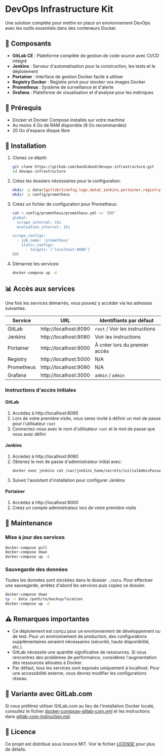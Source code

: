 # DevOps Infrastructure Kit

Une solution complète pour mettre en place un environnement DevOps avec les outils essentiels dans des conteneurs Docker.

## 🚀 Composants

- **GitLab CE** : Plateforme complète de gestion de code source avec CI/CD intégré
- **Jenkins** : Serveur d'automatisation pour la construction, les tests et le déploiement
- **Portainer** : Interface de gestion Docker facile à utiliser
- **Registry Docker** : Registre privé pour stocker vos images Docker
- **Prometheus** : Système de surveillance et d'alerte
- **Grafana** : Plateforme de visualisation et d'analyse pour les métriques

## 🔧 Prérequis

- Docker et Docker Compose installés sur votre machine
- Au moins 4 Go de RAM disponible (8 Go recommandés)
- 20 Go d'espace disque libre

## 🏁 Installation

1. Clonez ce dépôt:
   ```bash
   git clone https://github.com/bandidood/devops-infrastructure.git
   cd devops-infrastructure
   ```

2. Créez les dossiers nécessaires pour la configuration:
   ```bash
   mkdir -p data/{gitlab/{config,logs,data},jenkins,portainer,registry,prometheus,grafana}
   mkdir -p config/prometheus
   ```

3. Créez un fichier de configuration pour Prometheus:
   ```bash
   cat > config/prometheus/prometheus.yml << 'EOF'
   global:
     scrape_interval: 15s
     evaluation_interval: 15s

   scrape_configs:
     - job_name: 'prometheus'
       static_configs:
         - targets: ['localhost:9090']
   EOF
   ```

4. Démarrez les services:
   ```bash
   docker-compose up -d
   ```

## 📊 Accès aux services

Une fois les services démarrés, vous pouvez y accéder via les adresses suivantes:

| Service    | URL                      | Identifiants par défaut         |
|------------|--------------------------|--------------------------------|
| GitLab     | http://localhost:8090    | `root` / Voir les instructions |
| Jenkins    | http://localhost:9080    | Voir les instructions          |
| Portainer  | http://localhost:9000    | À créer lors du premier accès  |
| Registry   | http://localhost:5000    | N/A                            |
| Prometheus | http://localhost:9090    | N/A                            |
| Grafana    | http://localhost:3000    | `admin` / `admin`              |

### Instructions d'accès initiales

#### GitLab
1. Accédez à http://localhost:8090
2. Lors de votre première visite, vous serez invité à définir un mot de passe pour l'utilisateur `root`
3. Connectez-vous avec le nom d'utilisateur `root` et le mot de passe que vous avez défini

#### Jenkins
1. Accédez à http://localhost:9080
2. Obtenez le mot de passe d'administrateur initial avec:
   ```bash
   docker exec jenkins cat /var/jenkins_home/secrets/initialAdminPassword
   ```
3. Suivez l'assistant d'installation pour configurer Jenkins

#### Portainer
1. Accédez à http://localhost:9000
2. Créez un compte administrateur lors de votre première visite

## 🔄 Maintenance

### Mise à jour des services
```bash
docker-compose pull
docker-compose down
docker-compose up -d
```

### Sauvegarde des données
Toutes les données sont stockées dans le dossier `./data`. Pour effectuer une sauvegarde, arrêtez d'abord les services puis copiez ce dossier.

```bash
docker-compose down
cp -r data /path/to/backup/location
docker-compose up -d
```

## ⚠️ Remarques importantes

- Ce déploiement est conçu pour un environnement de développement ou de test. Pour un environnement de production, des configurations supplémentaires seraient nécessaires (sécurité, haute disponibilité, etc.).
- GitLab nécessite une quantité significative de ressources. Si vous rencontrez des problèmes de performance, considérez l'augmentation des ressources allouées à Docker.
- Par défaut, tous les services sont exposés uniquement à localhost. Pour une accessibilité externe, vous devrez modifier les configurations réseau.

## 🔄 Variante avec GitLab.com

Si vous préférez utiliser GitLab.com au lieu de l'installation Docker locale, consultez le fichier [docker-compose-gitlab-com.yml](docker-compose-gitlab-com.yml) et les instructions dans [gitlab-com-instruction.md](gitlab-com-instruction.md).

## 📝 Licence

Ce projet est distribué sous licence MIT. Voir le fichier [LICENSE](LICENSE) pour plus de détails.
